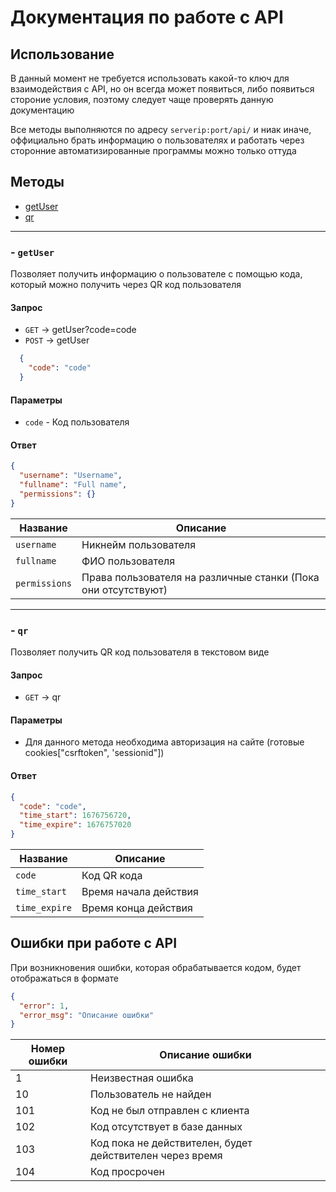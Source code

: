 # Документация по работе с API

## Использование

В данный момент не требуется использовать какой-то ключ для взаимодействия с API, но он всегда может появиться, либо появиться стороние условия, поэтому следует чаще проверять данную документацию

Все методы выполняются по адресу `serverip:port/api/` и ниак иначе, оффициально брать информацию о пользователях и работать через сторонние автоматизированные программы можно только оттуда

## Методы

- [getUser](#--getuser)
- [qr](#--qr)

---------------

### - `getUser`

  Позволяет получить информацию о пользователе с помощью кода, который можно получить через QR код пользователя

#### Запрос

- `GET` -> getUser?code=code
- `POST` -> getUser

```json
  {
    "code": "code"
  }
  ```

#### Параметры

- `code` - Код пользователя
  
#### Ответ
  
  ```json
  {
    "username": "Username", 
    "fullname": "Full name", 
    "permissions": {}
  }
  ```

| Название      | Описание              |
| ------------- | --------------------- |
| `username`    | Никнейм пользователя  |
| `fullname`    | ФИО пользователя      |
| `permissions` | Права пользователя на различные станки (Пока они отсутствуют)  |

---------------

### - `qr`

  Позволяет получить QR код пользователя в текстовом виде

#### Запрос

- `GET` -> qr

#### Параметры

- Для данного метода необходима авторизация на сайте (готовые cookies["csrftoken", 'sessionid"])

#### Ответ
  
  ```json
  {
    "code": "code", 
    "time_start": 1676756720, 
    "time_expire": 1676757020
  }
  ```

| Название      | Описание              |
| ------------- | --------------------- |
| `code`        | Код QR кода           |
| `time_start`  | Время начала действия |
| `time_expire` | Время конца действия  |

## Ошибки при работе с API

При возникновения ошибки, которая обрабатывается кодом, будет отображаться в формате

```json
{
  "error": 1,
  "error_msg": "Описание ошибки"
}
```

| Номер ошибки | Описание ошибки                |
| ------------ | ------------------------------ |
| 1            | Неизвестная ошибка             |
| 10           | Пользователь не найден         |
| 101          | Код не был отправлен с клиента |
| 102          | Код отсутствует в базе данных  |
| 103          | Код пока не действителен, будет действителен через время |
| 104          | Код просрочен                  |
